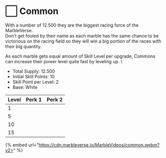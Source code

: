 # ⬜ Common

With a number of 12.500 they are the biggest racing force of the MarbleVerse. \
Don't get fooled by their name as each marble has the same chance to be victorious on the racing field so they will win a big portion of the races with their big quantity.

As each marble gets equal amount of Skill Level per upgrade, Commons can increase their power level quite fast by leveling up.    \


* Total Supply: 12.500
* Initial Skill Points: 10
* Skill Point per Level: 2
* Base: White

| Level | Perk 1 | Perk 2 |
| ----- | ------ | ------ |
| 1     |        |        |
| 5     |        |        |
| 10    |        |        |
| 15    |        |        |

{% embed url="https://cdn.marbleverse.io/MarbleVideos/common.webm?v2=" %}
